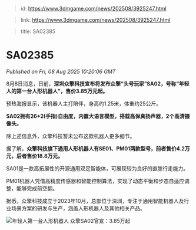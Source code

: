 > id: https://www.3dmgame.com/news/202508/3925247.html

> link: https://www.3dmgame.com/news/202508/3925247.html

> title: SA02385

# SA02385
_Published on Fri, 08 Aug 2025 10:20:06 GMT_

8月8日消息，日前，**深圳众擎科技宣布将发布众擎“头号玩家”SA02，号称“年轻人的第一台人形机器人”，售价3.85万元起。**

预热海报显示，该机器人主打陪伴，身高约1.25米，体重约25公斤。

**SA02拥有26+2(手指)自由度，内置大语言模型，搭载高保真扬声器，2个高清摄像头。**

除上述信息外，众擎科技暂未公布这款机器人更多细节。

据了解，**众擎科技旗下通用人形机器人有SE01、PM01两款型号，前者售价4.2万元，后者售价18.8万元。**

SA01是一款高拓展性的开源通用双足智能体，可展现较为良好的直膝行走能力。

PM01机器人凭借高精度传感器和智能控制算法，实现了动态平衡和步态自适应调整，能够完成前空翻。

据悉，众擎科技成立于2023年10月，总部位于深圳，专注于通用智能机器人及行业场景方案的研发与生产，涵盖人形机器人及其他相关产品。

![年轻人第一台人形机器人 众擎SA02官宣：3.85万起](https://img.3dmgame.com/uploads/images/news/20250808/1754644083_176719.jpg)
